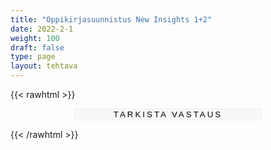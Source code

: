 ```yaml
---
title: "Oppikirjasuunnistus New Insights 1+2"
date: 2022-2-1
weight: 100
draft: false
type: page
layout: tehtava
---
```


{{< rawhtml >}}

 <form autocomplete="off">
          <div id="ques0" class="ques">
  <h2>Introduction</h2>
  <p>Digikirja voi olla teille uusi ja hämmentävä kokemus. Ne voivat olla hämmentävä kokemus myös niitä paljon käyttäneille, sillä käyttöliittymä on sekava. Alussa se oli vielä sekavampi.</p>

<p>Harjoitellaan Otavan New Insights 1+2 käyttöä lyhyen oppikirjasuunnistuksen avulla.</p>

<p>Saat eteesi tehtävän. Päästäksesi seuraavaan tehtävään sinun on annettava tekstilaatikkoon oikea vastaus.</p>

<p>Aloita kirjoittamalla tekstilaatikkoon 'start'.</p>
    <input type="text" name="answer0"/>
</div>

<div id="ques1" class="ques">
  <h2>Task 1</h2>
  <p>Avaa kurssisuunnitelma. Kurssisuunnitelmasta löydät oppituntien sisällöt, tärkeät päivämäärät, ja muuta muistettavaa. Sitä katsellaan tunneilla, mutta sitä kannattaa myös seurata omatoimisesti.</p>

<p> Kirjoita alla olevaan laatikkoon mikä on tiimijakson viidennen työpajan aihe.</p>

<input type="text" name="answer1"/>
</div>

<div id="ques2" class="ques">
  <h2>Task 2</h2>
  <p>Aivan mahtavaa! Yritä olla unohtamatta, mistä kurssisuunnitelma löytyy. Se on erittäin yleistä.</p>

  <p>Seuraavaksi etsitään tekstejä. Mene kirjaan ja etsi sieltä oppikirjan viides teksti, Text 5. Kirjoita alla olevaan laatikoon tuon kyseisen tekstin otsikko.</p>

<input type="text" name="answer2"/>
 </div>

<div id="ques3" class="ques">
  <h2>Task 3</h2>
  <p>Erinomaista työtä! Oletko varma, ettet ole käyttänyt digikirjaa aiemmin?</p>

<p>Tekstien lisäksi opiskellaan teemasanastoja, ne tunnetaan nimellä Glossary. Ensimmäisillä kursseilla niitä on kuitenkin todella vähän, ainoastaan kappaleessa 15. Etsi kappaleesta 15 matkustusteemasanasto.</p>

<p>Kirjoita alla olevaan tekstilaatikkoon teemasanaston listan viimeisen sanan suomenkielinen versio.</p>

<input type="text" name="answer3"/>
</div>

<div id="ques4" class="ques">
<h2>Task 4</h2>
<p>Ja taas oikea vastaus! Mennää seuraavaan kohtaan.</p>

<p>Kielioppiosion löydät kirjan loppuosasta, osiosta Grammar. Mene kielioppiosioon ja etsi sieltä PERFEKTIN teoria, kohdasta Grammar Module 1. Ei opetella vielä passiivia, vaan tehtävänäsi on löytää mistä kielioppiteoria löytyy.</p>

<p>Valitse kohta 6.1 Yleisperfekti ja katso sen esimerkkilauseita. Kuka on vahannut mopoautonsa?</p>
  <input type="text" name="answer4"/>
</div>

<div id="ques5" class="ques">
  <h2>Task 5</h2>
  <p>Liian helppoa! Sitten seuraavaan tehtävään.</p>

<p>Etsitään tehtäviä. Ne on vähän hämmentävästi nimetty. Tekstien tehtävät ovat yleensä muotoa 1b, eli ensimmäisen tekstin toinen tehtävä.</p>

<p> Etsi tehtävä 9b: Spot the phrase. Koska se on tehtävä 9b, se on osa tekstiä 9, tarkemmin ottaen sen toinen tehtävä</p>

<p> Kirjoita alla olevaan vastauslaatikkoon tehtävän 9b kohdan 5 suomenkielinen vihje.</p>

<input type="text" name="answer5"/>
</div>

<div id="ques6" class="ques">
  <h2>Task 6</h2>
  <p>Sitten etsitään kielioppitehtäviä! Muistatko vielä, missä osiossa ne olivatkaan?</p>
  <p>Kielioppitehtävät menee vähän hämärämmin, sillä niillä on vain tylsä numero jostai ei voi päätellä missä kohtaa se tehtävä on..</p>
  <p>Etsi tehtävä 41. Sen verran annan vihjeenä, että se on Grammar Module 1 loppuosassa. Kirjoita vastauslaatikkoon tehtävän 41 kohdan 21 suomenkielinen vihje.</p>

<input type="text" name="answer6"/>
</div>

<input type="submit" id="submit" value="Tarkista vastaus" />

</form>

<style>
.ques {
    display: none;
}

		
input[type="text"] {
    outline: none;
    border: none;
    border-bottom: 1px solid black;
    font-size: inherit;
    background-color: #fafafa;
    text-align: center;
    display: block;
    outline: none;
    width: 300px;
    margin: 0.5em auto 1.5em;
}

input#submit {
    display: block;
    outline: none;
    width: 300px;
    margin: 0.5em auto 0.5em;
    background: #f8f8f8;
    text-transform: uppercase;
    letter-spacing: 3px;
    border: 1px solid #eeeeee;
}

.dark input[type="text"] {
    outline: none;
    border: none;
    border-bottom: 1px solid white;
    font-size: inherit;
    background-color: #fafafa;
    text-align: center;
    display: block;
    outline: none;
    width: 300px;
    color: white;
    background-color: #181A1B;
    margin: 0.5em auto 1.5em;
}

.dark input#submit {
    display: block;
    outline: none;
    width: 300px;
    color: white;
    margin: 0.5em auto 0.5em;
    background: #f8f8f8;
    text-transform: uppercase;
    letter-spacing: 3px;
    background-color: #181A1B;
    border: 1px solid #eeeeee;
}

  #finalMessage {
    background: white;
    color: black;
    padding-bottom: 2em;
    padding-top: 1em;
    }

  .dark #finalMessage {
    background: #181A1B;
    color:white;
    padding-bottom: 2em;
    padding-top: 1em;
  }

  .dark select {
    background-color: #181A1B;
    color: white;
  }

#hello{
  background: url(/img/kansikuvat/kurssivalikot/pakohuone.jpg)
}

#hello h {
  font-size: 2.5em!important;
}

</style>

<script>
window.onload = function() {
  var questionCnt = $("div.ques").length;
  questionOrder = [0,1,2,3,4,5,6];
    questionsAsked = 0;
    hideAllExcept(questionOrder[questionsAsked]);
  
}

// == Used for Task 2: Hides all questions except the given one ==
function hideAllExcept(question) {
  $("div.ques").hide(); // Hides all questions
  $("#ques" + question).show(); // Shows only the given question
}

// The answers
var answers = [
  ["start"],
  ["passiivi", "g9: passiivi"],
  ["my first apartment"],
  ["merimatka"],
  ["jim"],
  ["se osuu hermoon"],
  ["otti"],
];

// == Used for Task 4: Triggered by the link, checks an answer ==
function checkAnswer() {

  var questionNumber = questionOrder[questionsAsked]; // The number of the question that is shown at the moment
  var answer; // Get the answer

  if (questionNumber == 1) {
    answer = $("#ques" + questionNumber + " input").val().toLowerCase().trim();
  } else {
    answer = $("#ques" + questionNumber + " input").val().toLowerCase().trim(); // The value of the input field that is placed in the given question
  }

  // Check whether the answer is correct
  var correct = answers[questionNumber].indexOf(answer) != -1;


  // Continue, if answer is correct
    if (correct) {
    questionsAsked++; //Increase questionsAsked
    if (questionsAsked >= questionOrder.length) {
    $("#ques7").empty();
    $("#ques7").append('<div id="finalMessage" style="text-align:center"><b>Great success!</b><br><br>Aivan mahtavaa, oppikirjan käyttö sujuu paremmin kuin isolla osalla abiturienteista! Tästä on hyvä jatkaa.</div>');
    $("input#submit").remove();
    } else {
      hideAllExcept(questionOrder[questionsAsked]); // Start over at step 2
    }
  }
}

$("form").on("submit", function(e) {
	e.preventDefault();
  checkAnswer();
});</script>
{{< /rawhtml >}}